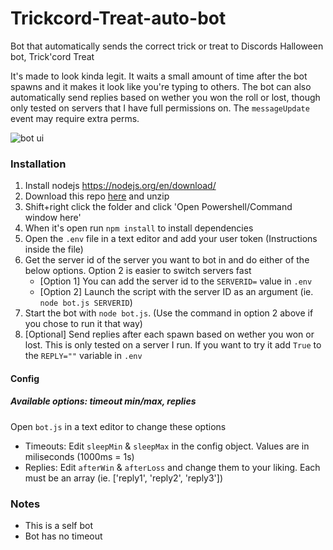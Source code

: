 # Trickcord-Treat-auto-bot
Bot that automatically sends the correct trick or treat to Discords Halloween bot, Trick'cord Treat

It's made to look kinda legit. It waits a small amount of time after the bot spawns and it makes it look like you're typing to others. The bot can also automatically send replies based on wether you won the roll or lost, though only tested on servers that I have full permissions on. The `messageUpdate` event may require extra perms.

![bot ui](https://i.imgur.com/PSb9wPZ.png)

### Installation
1. Install nodejs https://nodejs.org/en/download/
2. Download this repo [here](https://github.com/antiops/Trickcord-Treat-self-bot/archive/main.zip) and unzip
3. Shift+right click the folder and click 'Open Powershell/Command window here'
4. When it's open run `npm install` to install dependencies
5. Open the `.env` file in a text editor and add your user token (Instructions inside the file)
6. Get the server id of the server you want to bot in and do either of the below options. Option 2 is easier to switch servers fast
    - [Option 1] You can add the server id to the `SERVERID=` value in `.env`
    - [Option 2] Launch the script with the server ID as an argument (ie. `node bot.js SERVERID`)
7. Start the bot with `node bot.js`. (Use the command in option 2 above if you chose to run it that way)
8. [Optional] Send replies after each spawn based on wether you won or lost. This is only tested on a server I run. If you want to try it add `True` to the `REPLY=""` variable in `.env`

#### Config
##### Available options: timeout min/max, replies

Open `bot.js` in a text editor to change these options 

- Timeouts: Edit `sleepMin` & `sleepMax` in the config object. Values are in miliseconds (1000ms = 1s)
- Replies: Edit `afterWin` & `afterLoss` and change them to your liking. Each must be an array (ie. ['reply1', 'reply2', 'reply3'])


### Notes
- This is a self bot
- Bot has no timeout
